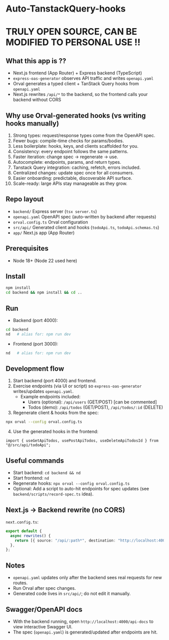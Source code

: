 # Auto-TanstackQuery-hooks

# TRULY OPEN SOURCE, CAN BE MODIFIED TO PERSONAL USE !!

## What this app is ??
- Next.js frontend (App Router) + Express backend (TypeScript)
- `express-oas-generator` observes API traffic and writes `openapi.yaml`
- Orval generates a typed client + TanStack Query hooks from `openapi.yaml`
- Next.js rewrites `/api/*` to the backend, so the frontend calls your backend without CORS

## Why use Orval-generated hooks (vs writing hooks manually)
1. Strong types: request/response types come from the OpenAPI spec.
2. Fewer bugs: compile-time checks for params/bodies.
3. Less boilerplate: hooks, keys, and clients scaffolded for you.
4. Consistency: every endpoint follows the same patterns.
5. Faster iteration: change spec → regenerate → use.
6. Autocomplete: endpoints, params, and return types.
7. Tanstack Query integration: caching, refetch, errors included.
8. Centralized changes: update spec once for all consumers.
9. Easier onboarding: predictable, discoverable API surface.
10. Scale-ready: large APIs stay manageable as they grow.

## Repo layout
- `backend/` Express server (`tsx server.ts`)
- `openapi.yaml` OpenAPI spec (auto-written by backend after requests)
- `orval.config.ts` Orval configuration
- `src/api/` Generated client and hooks (`todoApi.ts`, `todoApi.schemas.ts`)
- `app/` Next.js app (App Router)

## Prerequisites
- Node 18+ (Node 22 used here)

## Install
```bash
npm install
cd backend && npm install && cd ..
```

## Run
- Backend (port 4000):
```bash
cd backend
nd   # alias for: npm run dev
```
- Frontend (port 3000):
```bash
nd   # alias for: npm run dev
```

## Development flow
1) Start backend (port 4000) and frontend.
2) Exercise endpoints (via UI or script) so `express-oas-generator` writes/updates `openapi.yaml`.
   - Example endpoints included:
     - Users (optional): `/api/users` (GET/POST) [can be commented]
     - Todos (demo): `/api/todos` (GET/POST), `/api/todos/:id` (DELETE)
3) Regenerate client & hooks from the spec:
```bash
npx orval --config orval.config.ts
```
4) Use the generated hooks in the frontend:
```tsx
import { useGetApiTodos, usePostApiTodos, useDeleteApiTodosId } from "@/src/api/todoApi";
```

## Useful commands
- Start backend: `cd backend && nd`
- Start frontend: `nd`
- Regenerate hooks: `npx orval --config orval.config.ts`
- Optional: Add a script to auto-hit endpoints for spec updates (see `backend/scripts/record-spec.ts` idea).

## Next.js → Backend rewrite (no CORS)
`next.config.ts`:
```ts
export default {
  async rewrites() {
    return [{ source: "/api/:path*", destination: "http://localhost:4000/api/:path*" }];
  },
};
```

## Notes
- `openapi.yaml` updates only after the backend sees real requests for new routes.
- Run Orval after spec changes.
- Generated code lives in `src/api/`; do not edit it manually.

## Swagger/OpenAPI docs
- With the backend running, open `http://localhost:4000/api-docs` to view interactive Swagger UI.
- The spec (`openapi.yaml`) is generated/updated after endpoints are hit.
